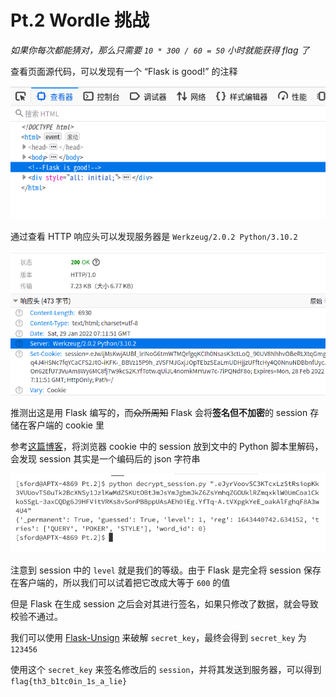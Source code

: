 # Pt.2 Wordle 挑战

*如果你每次都能猜对，那么只需要 `10 * 300 / 60 = 50` 小时就能获得 flag 了*

查看页面源代码，可以发现有一个 “Flask is good!” 的注释

![图1](assets/img1.png)

通过查看 HTTP 响应头可以发现服务器是 `Werkzeug/2.0.2 Python/3.10.2`

![图2](assets/img2.png)

推测出这是用 Flask 编写的，而~~众所周知~~ Flask 会将**签名但不加密**的 session 存储在客户端的 cookie 里

参考[这篇博客](https://www.leavesongs.com/PENETRATION/client-session-security.html)，将浏览器 cookie 中的 session 放到文中的 Python 脚本里解码，会发现 session 其实是一个编码后的 json 字符串

![图3](assets/img3.png)

注意到 session 中的 `level` 就是我们的等级。由于 Flask 是完全将 session 保存在客户端的，所以我们可以试着把它改成大等于 `600` 的值

但是 Flask 在生成 session 之后会对其进行签名，如果只修改了数据，就会导致校验不通过。

我们可以使用 [Flask-Unsign](https://github.com/Paradoxis/Flask-Unsign) 来破解 `secret_key`，最终会得到 `secret_key` 为 `123456`

使用这个 `secret_key` 来签名修改后的 `session`，并将其发送到服务器，可以得到 `flag{th3_b1tc0in_1s_a_lie}`
